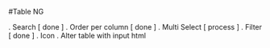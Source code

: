 #Table NG

. Search [ done ]
. Order per column [ done ]
. Multi Select [ process ]
. Filter [ done ]
. Icon 
. Alter table with input html
